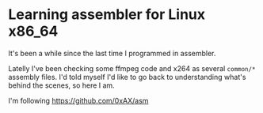 # Learning assembler for Linux x86_64

It's been a while since the last time I programmed in assembler.

Latelly I've been checking some ffmpeg code and x264 as several `common/*` assembly files.
I'd told myself I'd like to go back to understanding what's behind the scenes, so here I am.

I'm following https://github.com/0xAX/asm

